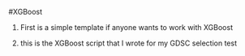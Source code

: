 #XGBoost

1. First is a simple template if anyone wants to work with XGBoost

2. this is the XGBoost script that I wrote for my GDSC selection test
